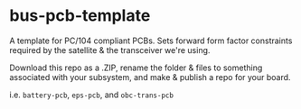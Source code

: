 # bus-pcb-template
A template for PC/104 compliant PCBs. Sets forward form factor constraints required by the satellite & the transceiver we're using. 
    
    
Download this repo as a .ZIP, rename the folder & files to something associated with your subsystem, and make & publish a repo for your board.
   
i.e. `battery-pcb`, `eps-pcb`, and `obc-trans-pcb`


